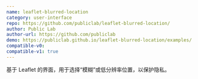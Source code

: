 ```yaml
---
name: leaflet-blurred-location
category: user-interface
repo: https://github.com/publiclab/leaflet-blurred-location/
author: Public Lab
author-url: https://github.com/publiclab
demo: https://publiclab.github.io/leaflet-blurred-location/examples/
compatible-v0:
compatible-v1: true
---
```


基于 Leaflet 的界面，用于选择“模糊”或低分辨率位置，以保护隐私。
